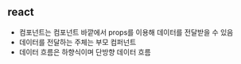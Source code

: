 ## react
- 컴포넌트는 컴포넌트 바깥에서 props를 이용해 데이터를 전달받을 수 있음
- 데이터를 전달하는 주체는 부모 컴퍼넌트
- 데이터 흐름은 하향식이며 단방향 데이터 흐름 
